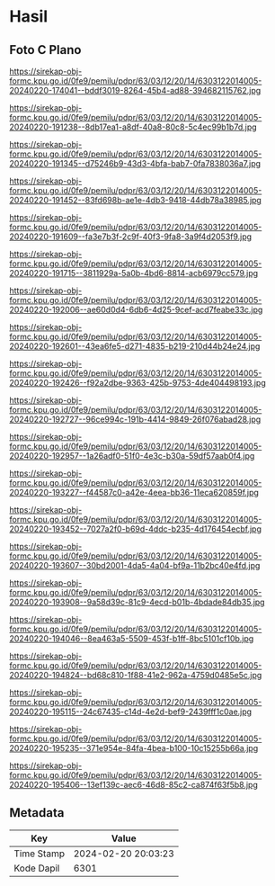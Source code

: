 # Hasil

## Foto C Plano

https://sirekap-obj-formc.kpu.go.id/0fe9/pemilu/pdpr/63/03/12/20/14/6303122014005-20240220-174041--bddf3019-8264-45b4-ad88-394682115762.jpg

https://sirekap-obj-formc.kpu.go.id/0fe9/pemilu/pdpr/63/03/12/20/14/6303122014005-20240220-191238--8db17ea1-a8df-40a8-80c8-5c4ec99b1b7d.jpg

https://sirekap-obj-formc.kpu.go.id/0fe9/pemilu/pdpr/63/03/12/20/14/6303122014005-20240220-191345--d75246b9-43d3-4bfa-bab7-0fa7838036a7.jpg

https://sirekap-obj-formc.kpu.go.id/0fe9/pemilu/pdpr/63/03/12/20/14/6303122014005-20240220-191452--83fd698b-ae1e-4db3-9418-44db78a38985.jpg

https://sirekap-obj-formc.kpu.go.id/0fe9/pemilu/pdpr/63/03/12/20/14/6303122014005-20240220-191609--fa3e7b3f-2c9f-40f3-9fa8-3a9f4d2053f9.jpg

https://sirekap-obj-formc.kpu.go.id/0fe9/pemilu/pdpr/63/03/12/20/14/6303122014005-20240220-191715--3811929a-5a0b-4bd6-8814-acb6979cc579.jpg

https://sirekap-obj-formc.kpu.go.id/0fe9/pemilu/pdpr/63/03/12/20/14/6303122014005-20240220-192006--ae60d0d4-6db6-4d25-9cef-acd7feabe33c.jpg

https://sirekap-obj-formc.kpu.go.id/0fe9/pemilu/pdpr/63/03/12/20/14/6303122014005-20240220-192601--43ea6fe5-d271-4835-b219-210d44b24e24.jpg

https://sirekap-obj-formc.kpu.go.id/0fe9/pemilu/pdpr/63/03/12/20/14/6303122014005-20240220-192426--f92a2dbe-9363-425b-9753-4de404498193.jpg

https://sirekap-obj-formc.kpu.go.id/0fe9/pemilu/pdpr/63/03/12/20/14/6303122014005-20240220-192727--96ce994c-191b-4414-9849-26f076abad28.jpg

https://sirekap-obj-formc.kpu.go.id/0fe9/pemilu/pdpr/63/03/12/20/14/6303122014005-20240220-192957--1a26adf0-51f0-4e3c-b30a-59df57aab0f4.jpg

https://sirekap-obj-formc.kpu.go.id/0fe9/pemilu/pdpr/63/03/12/20/14/6303122014005-20240220-193227--f44587c0-a42e-4eea-bb36-11eca620859f.jpg

https://sirekap-obj-formc.kpu.go.id/0fe9/pemilu/pdpr/63/03/12/20/14/6303122014005-20240220-193452--7027a2f0-b69d-4ddc-b235-4d176454ecbf.jpg

https://sirekap-obj-formc.kpu.go.id/0fe9/pemilu/pdpr/63/03/12/20/14/6303122014005-20240220-193607--30bd2001-4da5-4a04-bf9a-11b2bc40e4fd.jpg

https://sirekap-obj-formc.kpu.go.id/0fe9/pemilu/pdpr/63/03/12/20/14/6303122014005-20240220-193908--9a58d39c-81c9-4ecd-b01b-4bdade84db35.jpg

https://sirekap-obj-formc.kpu.go.id/0fe9/pemilu/pdpr/63/03/12/20/14/6303122014005-20240220-194046--8ea463a5-5509-453f-b1ff-8bc5101cf10b.jpg

https://sirekap-obj-formc.kpu.go.id/0fe9/pemilu/pdpr/63/03/12/20/14/6303122014005-20240220-194824--bd68c810-1f88-41e2-962a-4759d0485e5c.jpg

https://sirekap-obj-formc.kpu.go.id/0fe9/pemilu/pdpr/63/03/12/20/14/6303122014005-20240220-195115--24c67435-c14d-4e2d-bef9-2439fff1c0ae.jpg

https://sirekap-obj-formc.kpu.go.id/0fe9/pemilu/pdpr/63/03/12/20/14/6303122014005-20240220-195235--371e954e-84fa-4bea-b100-10c15255b66a.jpg

https://sirekap-obj-formc.kpu.go.id/0fe9/pemilu/pdpr/63/03/12/20/14/6303122014005-20240220-195406--13ef139c-aec6-46d8-85c2-ca874f63f5b8.jpg


## Metadata

| Key        | Value               |
| ---------- | ------------------- |
| Time Stamp | 2024-02-20 20:03:23 |
| Kode Dapil | 6301                |



